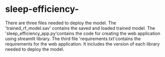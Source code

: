 # sleep-efficiency-

There are three files needed to deploy the model. The 'trained_rf_model.sav' contains the saved and loaded trained model.
The 'sleep_efficiency_app.py'contains the code for creating the web application using streamlit library.
The third file 'requirements.txt'contains the requirements for the web application. It includes the version of each library needed to deploy the model.
